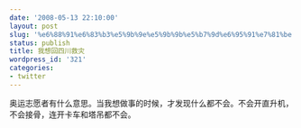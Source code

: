 ```yaml
---
date: '2008-05-13 22:10:00'
layout: post
slug: '%e6%88%91%e6%83%b3%e5%9b%9e%e5%9b%9b%e5%b7%9d%e6%95%91%e7%81%be'
status: publish
title: 我想回四川救灾
wordpress_id: '321'
categories:
- twitter
---
```


奥运志愿者有什么意思。当我想做事的时候，才发现什么都不会。不会开直升机，不会接骨，连开卡车和塔吊都不会。  

